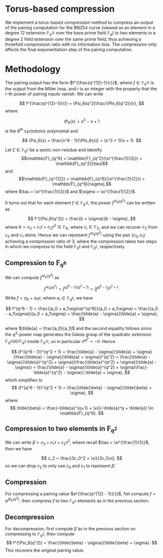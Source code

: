 # Torus-based compression

We implement a torus-based compression method to compress an output of the pairing computation for the BN254 curve (viewed as an element in a degree 12 extension $\mathbb{F}_{q^{12}}$ over the base prime field $\mathbb{F}_q$) to two elements in a degree 2 field extension over the same prime field, thus achieving a threefold compression ratio with no information loss. The compression only affects the final exponentiation step of the pairing computation.  

# Methodology 
The pairing output has the form $f^{\frac{q^{12}-1}{r}}$, where $f \in \mathbb{F}_{q^{12}}$ is the output from the Miller loop, and $r$ is an integer with the property that the $r$-th power of pairing inputs vanish. We can write

$$
f^{\frac{q^{12}-1}{r}} = \Psi_6(q^2)\frac{\Phi_6(q^2)}{r}, 
$$ 
where 

$$
\Phi_6(x) = x^2 - x + 1
$$
is the $6^{\text{th}}$ cyclotomic polynomial and 

$$
\Psi_6(x) = \frac{x^6 - 1}{\Phi_6(x)} = (x^3 + 1)(x + 1).
$$

Let $\xi \in \mathbb{F}_{q^2}$ be a sextic non-residue and identify 
$$\mathbb{F}_{q^6} = \mathbb{F}_{q^2}(\xi^{\frac{1}{3}}) = \mathbb{F}_{q^2}(\tau)$$
and 
$$\mathbb{F}_{q^{12}} = \mathbb{F}_{q^6}(\xi^{\frac{1}{2}}) = \mathbb{F}_{q^6}(\sigma),$$
where $\tau = \xi^{\frac{1}{3}}$ and $\sigma = \xi^{\frac{1}{2}}$.

It turns out that for each element $f \in \mathbb{F}_{q^{12}}$, the power $f^{\Psi_6(q^2)}$ can be written as 

$$
f^{\Psi_6(q^2)} = \frac{b + \sigma}{b - \sigma},
$$
where $b = c_0 + c_1\tau + c_2\tau^2 \in \mathbb{F}_6$, where $c_i \in \mathbb{F}_2$, and we can recover $c_2$ from $c_0$ and $c_1$ alone. Hence we can represent $f^{\Psi_6(q^2)}$ using the pair $(c_0, c_1)$ achieving a compression ratio of 3, where the compression takes two steps in which we compress to the field $\mathbb{F}_{q^6}$ and $\mathbb{F}_{q^2}$, respectively.

## Compression to $\mathbb{F}_{q^6}$ 

We can compute $f^{\Psi_6(q^2)}$ as 

$$
f^{\Psi_6(q^2)} = f^{(q^6 - 1)(q^2 + 1)} = (f^{q^6 - 1})^{q^2 + 1}.
$$

Write $f = a_0 + a_1\sigma$, where $a_i \in \mathbb{F}_{q^6}$, we have 

$$
f^{q^6 - 1} = \frac{(a_0 + a_1\sigma)^{q^6}}{a_0 + a_1\sigma} = \frac{(a_0 - a_1\sigma)}{a_0 + a_1\sigma} = \frac{\tilde{a} - \sigma}{\tilde{a} + \sigma}, 
$$

where $\tilde{a} = \frac{a_0}{a_1}$ and the second equality follows since the $q^2$-power map generates the Galois group of the quadratic extension $\mathbb{F}_{q^{2}}(\sigma)/\mathbb{F}_{q^2}$ inside $\mathbb{F}_{q^{12}}$, so in particular $\sigma^{q^2} = -\sigma$. Hence

$$
(f^{q^6 - 1})^{q^2 + 1} = \frac{\tilde{a} - \sigma}{\tilde{a} + \sigma}(\frac{\tilde{a} - \sigma}{\tilde{a} + \sigma})^{q^2} = \frac{\tilde{a} - \sigma}{\tilde{a}^{q^2} + \sigma}(\frac{\tilde{a}^{q^2} + \sigma}{\tilde{a} - \sigma}) = \frac{\tilde{a} - \sigma}{\tilde{a}^{q^2} + \sigma}\frac{-\tilde{a}^{q^2} - \sigma}{-\tilde{a} + \sigma},
$$
which simplifies to 
$$
(f^{q^6 - 1})^{q^2 + 1} = \frac{\tilde{\beta} - \sigma}{\tilde{\beta} + \sigma},
$$
where 
$$
\tilde{\beta} = \frac{-\tilde{a}^{q+1} + \xi}{-\tilde{a}^q + \tilde{a}} \in \mathbb{F}_{q^6}.
$$


## Compression to two elements in $\mathbb{F}_{q^2}$

We can write $\tilde{\beta} = c_0 + c_1\tau + c_2\tau^2$, where recall $\tau = \xi^{\frac{1}{3}}$, then we have

$$
c_2 = \frac{3c_0^2 + \xi}{3c_1\xi},
$$
so we can drop $c_2$ to only use $c_0$ and $c_1$ to represent $\tilde{\beta}$.

## Compression
For compressing a pairing value $a^{\frac{q^{12} - 1}{r}}$, fist compute $f = a^{\Phi_6(q^2)}$, then compress $f$ to two $\mathbb{F}_{q^2}$ elements as in the previous section. 


## Decompression

For decompression, first compute $\tilde{\beta}$ as in the previous section on compressing to $\mathbb{F}_{q^2}$, then compute  
$$
f^{\Psi_6(q^2)} = \frac{\tilde{\beta} - \sigma}{\tilde{\beta} + \sigma}.
$$
This recovers the original pairing value.
